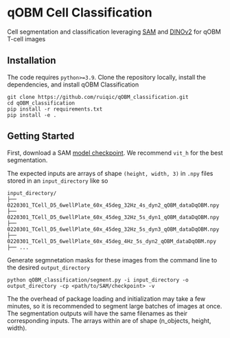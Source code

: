 # qOBM Cell Classification

Cell segmentation and classification leveraging [SAM](https://github.com/facebookresearch/segment-anything) and [DINOv2](https://github.com/facebookresearch/dinov2) for qOBM T-cell images

## Installation

The code requires `python>=3.9`. Clone the repository locally, install the dependencies, and install qOBM Classification

```
git clone https://github.com/ruiqic/qOBM_classification.git
cd qOBM_classification
pip install -r requirements.txt
pip install -e .
```

## Getting Started

First, download a SAM [model checkpoint](https://github.com/facebookresearch/segment-anything/tree/main#model-checkpoints). We recommend `vit_h` for the best segmentation.

The expected inputs are arrays of shape `(height, width, 3)` in `.npy` files stored in an `input_directory` like so 

```
input_directory/
├── 0220301_TCell_D5_6wellPlate_60x_45deg_32Hz_4s_dyn2_qOBM_dataDqOBM.npy
├── 0220301_TCell_D5_6wellPlate_60x_45deg_32Hz_5s_dyn1_qOBM_dataDqOBM.npy
├── 0220301_TCell_D5_6wellPlate_60x_45deg_32Hz_5s_dyn3_qOBM_dataDqOBM.npy
├── 0220301_TCell_D5_6wellPlate_60x_45deg_4Hz_5s_dyn2_qOBM_dataDqOBM.npy
├── ...
```

Generate segmnetation masks for these images from the command line to the desired `output_directory`

```
python qOBM_classification/segment.py -i input_directory -o output_directory -cp <path/to/SAM/checkpoint> -v
```

The the overhead of package loading and initialization may take a few minutes, so it is recommended to segment large batches of images at once. The segmentation outputs will have the same filenames as their corresponding inputs. The arrays within are of shape (n_objects, height, width).

